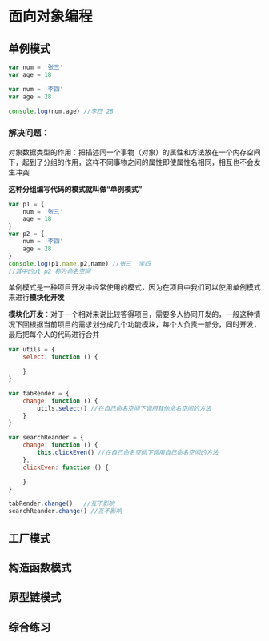 

# 面向对象编程

## 单例模式
```js
var num = '张三'
var age = 18

var num = '李四'
var age = 28

console.log(num,age) //李四 28
```

### 解决问题：

对象数据类型的作用：把描述同一个事物（对象）的属性和方法放在一个内存空间下，起到了分组的作用，这样不同事物之间的属性即使属性名相同，相互也不会发生冲突

**这种分组编写代码的模式就叫做“单例模式”**

```js
var p1 = {
    num = '张三'
    age = 18
}
var p2 = {
    num = '李四'
    age = 28
}
console.log(p1.name,p2,name) //张三  李四
//其中的p1 p2 称为命名空间
```

单例模式是一种项目开发中经常使用的模式，因为在项目中我们可以使用单例模式来进行**模块化开发**

**模块化开发**：对于一个相对来说比较答得项目，需要多人协同开发的，一般这种情况下回根据当前项目的需求划分成几个功能模块，每个人负责一部分，同时开发，最后把每个人的代码进行合并

```js
var utils = {
    select: function () {

    }
}

var tabRender = {
    change: function () {
        utils.select() //在自己命名空间下调用其他命名空间的方法
    }
}

var searchReander = {
    change: function () {
        this.clickEven() //在自己命名空间下调用自己命名空间的方法
    },
    clickEven: function () {

    }
}

tabRender.change()   //互不影响
searchReander.change() //互不影响
```

## 工厂模式

## 构造函数模式

## 原型链模式

## 综合练习